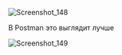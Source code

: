 ![Screenshot_148](https://github.com/user-attachments/assets/8dcfc9fa-443d-40cf-b205-1c2815614f1b)

В Postman это выглядит лучше

![Screenshot_149](https://github.com/user-attachments/assets/390d66b8-115e-4205-b53d-2fd0b8d9af19)


